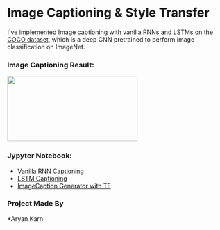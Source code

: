 # Image Captioning & Style Transfer
I've implemented Image captioning with vanilla RNNs and LSTMs on the [COCO dataset](http://cocodataset.org/#home), which is a deep CNN pretrained to perform image classification on ImageNet.

### Image Captioning Result:
<img src="result.jpg" width = "300" height = "150" align=center />

### Jypyter Notebook:
* [Vanilla RNN Captioning](https://github.com/Aryan05/ImageCaptionGenerator/blob/master/RNN_Captioning.ipynb)
* [LSTM Captioning](https://github.com/Aryan05/ImageCaptionGenerator/blob/master/LSTM_Captioning.ipynb)
* [ImageCaption Generator with TF](https://github.com/Aryan05/ImageCaptionGenerator/blob/master/CaptionGeneratorTENSORFLOW.ipynb) 

### Project Made By
*Aryan Karn
